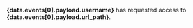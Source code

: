 **{data.events[0].payload.username}** has requested access to **{data.events[0].payload.url_path}**.
